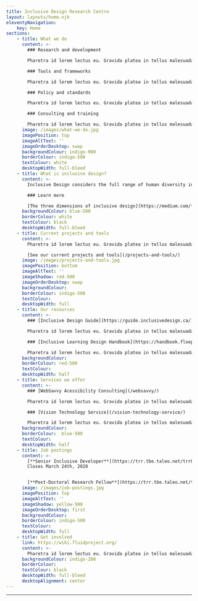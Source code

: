 ```yaml
---
title: Inclusive Design Research Centre
layout: layouts/home.njk
eleventyNavigation:
    key: Home
sections:
    - title: What we do
      content: >-
        ### Research and development

        Pharetra id lorem lectus eu. Gravida platea in tellus malesuada.

        ### Tools and frameworks

        Pharetra id lorem lectus eu. Gravida platea in tellus malesuada.

        ### Policy and standards

        Pharetra id lorem lectus eu. Gravida platea in tellus malesuada.

        ### Consulting and training

        Pharetra id lorem lectus eu. Gravida platea in tellus malesuada.
      image: /images/what-we-do.jpg
      imagePosition: top
      imageAltText: ''
      imageOrderDesktop: swap
      backgroundColour: indigo-900
      borderColour: indigo-500
      textColour: white
      desktopWidth: full-bleed
    - title: What is inclusive design?
      content: >-
        Inclusive Design considers the full range of human diversity in respect to ability, language, culture, gender, age, and other forms of human difference.

        ### Learn more

        [The three dimensions of inclusive design](https://medium.com/fwd50/the-three-dimensions-of-inclusive-design-part-one-103cad1ffdc2)
      backgroundColour: blue-500
      borderColour: white
      textColour: black
      desktopWidth: full-bleed
    - title: Current projects and tools
      content: >-
        Pharetra id lorem lectus eu. Gravida platea in tellus malesuada.

        [See our current projects and tools](/projects-and-tools/)
      image: /images/projects-and-tools.jpg
      imagePosition: bottom
      imageAltText: ''
      imageShadow: red-500
      imageOrderDesktop: swap
      backgroundColour: 
      borderColour: indigo-500
      textColour:
      desktopWidth: full
    - title: Our resources
      content: >-
        ### [Inclusive Design Guide](https://guide.inclusivedesign.ca/)

        Pharetra id lorem lectus eu. Gravida platea in tellus malesuada.

        ### [Inclusive Learning Design Handbook](https://handbook.floeproject.org/)

        Pharetra id lorem lectus eu. Gravida platea in tellus malesuada.
      backgroundColour: 
      borderColour: red-500
      textColour:
      desktopWidth: half
    - title: Services we offer
      content: >-
        ### [WebSavvy Acessibility Consulting](/websavvy/)

        Pharetra id lorem lectus eu. Gravida platea in tellus malesuada.

        ### [Vision Technology Service](/vision-technology-service/)

        Pharetra id lorem lectus eu. Gravida platea in tellus malesuada.
      backgroundColour: 
      borderColour:  blue-500
      textColour:
      desktopWidth: half
    - title: Job postings
      content: >-
        [**Senior Inclusive Developer**](https://trr.tbe.taleo.net/trr01/ats/careers/v2/viewRequisition?org=OCADU&cws=37&rid=1828)<br />
        Closes March 24th, 2020


        [**Post-Doctoral Research Fellow**](https://trr.tbe.taleo.net/trr01/ats/careers/v2/viewRequisition?org=OCADU&cws=37&rid=1811)
      image: /images/job-postings.jpg
      imagePosition: top
      imageAltText: ''
      imageShadow: yellow-500
      imageOrderDesktop: first
      backgroundColour: 
      borderColour: indigo-500
      textColour:
      desktopWidth: full
    - title: Get involved
      link: https://wiki.fluidproject.org/
      content: >-
        Pharetra id lorem lectus eu. Gravida platea in tellus malesuada.
      backgroundColour: indigo-200
      borderColour: 
      textColour: black
      desktopWidth: full-bleed
      desktopAlignment: center
---
```

***
